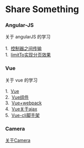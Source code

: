 # Share Something

### Angular-JS
关于 angularJS 的学习
<br />
<br />1.&nbsp;&nbsp;<a href="https://github.com/C-Rachel/Share/issues/1">控制器之间传输</a>
<br />1.&nbsp;&nbsp;<a href="https://github.com/C-Rachel/Share/blob/master/limitTo%E5%AE%9E%E7%8E%B0%E5%88%86%E9%A1%B5.html">limitTo实现分页效果</a>


### Vue
关于 vue 的学习
<br />
<br />1.&nbsp;&nbsp;<a href="https://github.com/C-Rachel/Share/issues/2">Vue</a>
<br />2.&nbsp;&nbsp;<a href="https://github.com/C-Rachel/Share/issues/3">Vue组件</a>
<br />3.&nbsp;&nbsp;<a href="https://github.com/C-Rachel/Share/issues/4">Vue+webpack</a>
<br />4.&nbsp;&nbsp;<a href="https://github.com/C-Rachel/Share/issues/5">Vue关于ajax</a>
<br />5.&nbsp;&nbsp;<a href="https://github.com/C-Rachel/Share/issues/6">Vue-cli脚手架</a>


### Camera
<a href="https://github.com/C-Rachel/Share/issues/7">关于Camera</a>
